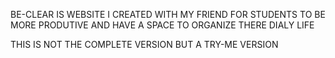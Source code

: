 BE-CLEAR IS WEBSITE I CREATED WITH MY FRIEND FOR STUDENTS TO BE MORE PRODUTIVE AND HAVE A SPACE TO ORGANIZE THERE DIALY LIFE 

THIS IS NOT THE COMPLETE VERSION BUT A TRY-ME VERSION
